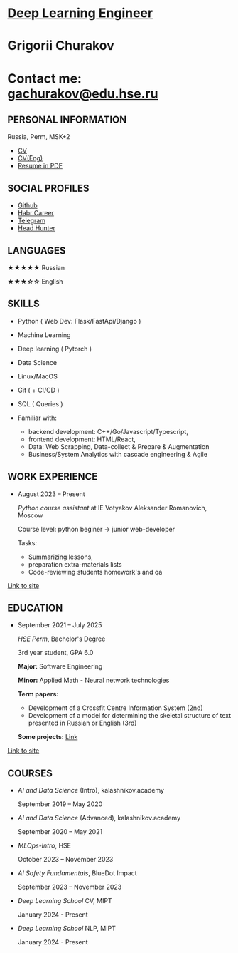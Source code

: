 # [Deep Learning Engineer](https://github.com/gchurakov/cv)
# Grigorii Churakov
# Contact me: gachurakov@edu.hse.ru
## PERSONAL INFORMATION
Russia, Perm, MSK+2
- [CV](https://github.com/gchurakov/CV/blob/main/cv_nlp.md)
- [CV(Eng)](https://github.com/gchurakov/CV/blob/main/cv_nlp_en.md)
- [Resume in PDF](https://github.com/gchurakov/CV/files/14447826/CV___Harvard_like.pdf)
  
## SOCIAL PROFILES
  - [Github](https://github.com/gchurakov)
  - [Habr Career](https://career.habr.com/gachurakov)
  - [Telegram](t.me/gachurakov)
  - [Head Hunter](https://perm.hh.ru/resume/28e48f6eff0c27d87d0039ed1f664869447250)

## LANGUAGES
  ★★★★★ Russian
  
  ★★★☆☆ English

## SKILLS
  - Python ( Web Dev: Flask/FastApi/Django )
  - Machine Learning
  - Deep learning ( Pytorch )
  - Data Science
  - Linux/MacOS
  - Git ( + CI/CD )
  - SQL ( Queries )

    
  - Familiar with:
    - backend development: C++/Go/Javascript/Typescript,
    - frontend development: HTML/React,
    - Data: Web Scrapping, Data-collect & Prepare & Augmentation
    - Business/System Analytics with cascade engineering & Agile

## WORK EXPERIENCE
  - August 2023 – Present
    
    _Python course assistant_ at IE Votyakov Aleksander Romanovich, Moscow

    Course level: python beginer -> junior web-developer
  
  
    Tasks:
    - Summarizing lessons, 
    - preparation extra-materials lists
    - Code-reviewing students homework's and qa
  
  [Link to site](https://votyakov.com/programming-after-school)




## EDUCATION
  - September 2021 – July 2025
    
    _HSE Perm_, Bachelor's Degree

    3rd year student, GPA 6.0


    **Major:** Software Engineering
    
    **Minor:** Applied Math - Neural network technologies
    
    **Term papers:**
      - Development of a Crossfit Centre Information System (2nd)
      - Development of a model for determining the skeletal structure of text presented in Russian or English (3rd)
   
    **Some projects:** [Link](https://github.com/gchurakov/steps2buildAI)

[Link to site](https://perm.hse.ru/)

## COURSES
  - _AI and Data Science_ (Intro), kalashnikov.academy
    
    September 2019 – May 2020
  - _AI and Data Science_ (Advanced), kalashnikov.academy 

    September 2020 – May 2021
  - _MLOps-Intro_, HSE
    
    October 2023 – November 2023
  - _AI Safety Fundamentals_, BlueDot Impact
    
    September 2023 – November 2023
  - _Deep Learning School_ CV, MIPT

    
    January 2024 - Present
  - _Deep Learning School_ NLP, MIPT

    January 2024 - Present



